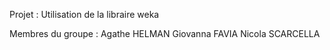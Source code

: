 Projet :
Utilisation de la libraire weka

Membres du groupe :
Agathe HELMAN
Giovanna FAVIA
Nicola SCARCELLA
